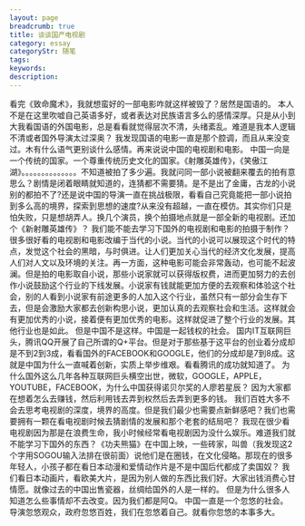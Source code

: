 ```yaml
---
layout: page
breadcrumb: true
title: 谈谈国产电视剧
category: essay
categoryStr: 随笔
tags:
keywords:
description:
---
```

看完《致命魔术》，我就想蛮好的一部电影咋就这样被毁了？居然是国语的。
本人不是在这里吹嘘自己英语多好，或者表达对民族语言多么的感情深厚。只是从小到大我看国语的外国电影，总是看看就觉得层次不清，头绪紊乱。难道是我本人逻辑不清或者国外导演太过深奥？
我发现国语的电影一直是那个腔调，而且从来没变过。木有什么语气更别谈什么感情。再来说说中国的电视剧和电影。
中国一向是一个传统的国家。一个尊重传统历史文化的国家。《射雕英雄传》，《笑傲江湖》。。。。。。。。。。。。。。不知道被拍了多少遍。我就问同一部小说被翻来覆去的拍有意思么？剧情是闭着眼睛就知道的，连猜都不需要猜。是不是出了金庸，古龙的小说别的都拍不了?还是说中国的导演一直在挑战极限，看看自己究竟能把一部小说拍到多么高的境界，探索到思想的速度?从来没有超越，一直在模仿。其实你们只是怕失败，只是想胡弄人。换几个演员，换个拍摄地点就是一部全新的电视剧。还加个《新射雕英雄传》？
我们能不能去学习下国外的电视剧和电影的拍摄于制作？
很多很好看的电视剧和电影改编于当代的小说。当代的小说可以展现这个时代的特点，发觉这个社会的黑暗，与时俱进。让人们更加关心当代的经济文化发展，提高人们对人文以及环境的关注。再一方面，这种电影可能会非常轰动，也可能不起波澜。但是拍的电影取自小说，那些小说家就可以获得版权费，进而更加努力的去创作小说鼓励这个行业的下线发展。小说家有钱就能更加方便的去观察和体验这个社会，别的人看到小说家有前途更多的人加入这个行业，虽然只有一部分会生存下去，但是会激励大家都去创新构思小说，更加认真的去观察社会和生活。这样就会有更加优秀的小说，接着便有更加优秀的电影。这样就促进了整个行业的发展。其他行业也是如此。
但是中国不是这样。中国是一起钱权的社会。
国内IT互联网巨头，腾讯QQ开展了自己所谓的Q+平台。但是对于那些基于这平台的创业着分成却是不到2到3成，看看国外的FACEBOOK和GOOGLE，他们的分成却是7到8成。这就是中国为什么一直喊着创新，实质上举步维艰。看看腾讯的成功就知道了。
为什么国外这么几年各种互联网巨头横空出世，微软，GOOGLE，APPLE，YOUTUBE，FACEBOOK，为什么中国获得诺贝尔奖的人廖若星辰？
因为大家都在想着怎么去赚钱，然后利用钱去弄到权然后去弄到更多的钱。
我们百姓大多不会去思考电视剧的深度，境界的高度。但是我们最少也需要点新鲜感吧？我们也需要拥有一颗在看电视剧时候去猜剧情的发展和那个老套的结局吧？
我现在很少看电视剧因为那是在浪费生命，我小时候经常看电视剧因为没什么娱乐。难道我们就不能学习下国外的东西？《功夫熊猫》在中国上映，一些砖家，叫兽（我发现这2个字用SOGOU输入法排在很前面）说他们是在圈钱，在文化侵略。那现在的很多年轻人，小孩子都在看日本动漫和爱情动作片是不是中国后代都成了卖国奴？
我们看日本动画片，看欧美大片，是因为别人做的东西比我们好。大家出钱消费心甘情愿。就像过去的中国出售瓷器，丝绸给国外的人是一样的。
但是为什么很多人知道怎么些事情却不去改变。因为我们都是阿Q。
中国一直是一个忽悠的社会。导演忽悠观众，政府忽悠百姓，我们在忽悠着自己。就看你忽悠的本事多大。